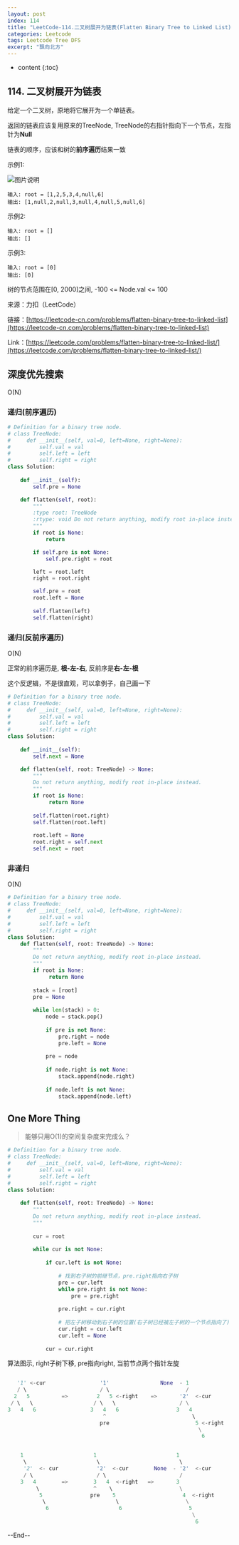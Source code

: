 ```yaml
---
layout: post
index: 114
title: "LeetCode-114.二叉树展开为链表(Flatten Binary Tree to Linked List)"
categories: Leetcode
tags: Leetcode Tree DFS
excerpt: "飘向北方"
---
```


* content
{:toc}

## 114. 二叉树展开为链表

给定一个二叉树，原地将它展开为一个单链表。

返回的链表应该复用原来的TreeNode, TreeNode的右指针指向下一个节点，左指针为**Null**

链表的顺序，应该和树的**前序遍历**结果一致

示例1: 

![图片说明](https://geemaple.github.io/images/leetcode-algorithm-114.jpg)

```
输入: root = [1,2,5,3,4,null,6]
输出: [1,null,2,null,3,null,4,null,5,null,6]
```

示例2:

```
输入: root = []
输出: []
```

示例3:

```
输入: root = [0]
输出: [0]
```

树的节点范围在[0, 2000]之间, -100 <= Node.val <= 100

来源：力扣（LeetCode）

链接：[https://leetcode-cn.com/problems/flatten-binary-tree-to-linked-list](https://leetcode-cn.com/problems/flatten-binary-tree-to-linked-list)

Link：[https://leetcode.com/problems/flatten-binary-tree-to-linked-list/](https://leetcode.com/problems/flatten-binary-tree-to-linked-list/)

## 深度优先搜索

O(N)

### 递归(前序遍历)

```python
# Definition for a binary tree node.
# class TreeNode:
#     def __init__(self, val=0, left=None, right=None):
#         self.val = val
#         self.left = left
#         self.right = right
class Solution:
    
    def __init__(self):
        self.pre = None

    def flatten(self, root):
        """
        :type root: TreeNode
        :rtype: void Do not return anything, modify root in-place instead.
        """
        if root is None:
            return

        if self.pre is not None:
            self.pre.right = root

        left = root.left
        right = root.right

        self.pre = root
        root.left = None
        
        self.flatten(left)
        self.flatten(right)
```

### 递归(反前序遍历)

O(N)

正常的前序遍历是, **根-左-右**, 反前序是**右-左-根**

这个反逻辑，不是很直观，可以拿例子，自己画一下

```python
# Definition for a binary tree node.
# class TreeNode:
#     def __init__(self, val=0, left=None, right=None):
#         self.val = val
#         self.left = left
#         self.right = right
class Solution:
    
    def __init__(self):
        self.next = None

    def flatten(self, root: TreeNode) -> None:
        """
        Do not return anything, modify root in-place instead.
        """
        if root is None:
             return None
        
        self.flatten(root.right)
        self.flatten(root.left)
        
        root.left = None
        root.right = self.next
        self.next = root
```

### 非递归

O(N)

```python
# Definition for a binary tree node.
# class TreeNode:
#     def __init__(self, val=0, left=None, right=None):
#         self.val = val
#         self.left = left
#         self.right = right
class Solution:
    def flatten(self, root: TreeNode) -> None:
        """
        Do not return anything, modify root in-place instead.
        """
        if root is None:
             return None
            
        stack = [root]
        pre = None
        
        while len(stack) > 0:
            node = stack.pop()
            
            if pre is not None:
                pre.right = node
                pre.left = None
                
            pre = node
            
            if node.right is not None:
                stack.append(node.right)
                
            if node.left is not None:
                stack.append(node.left)
```

## One More Thing

> 能够只用O(1)的空间复杂度来完成么？

```python
# Definition for a binary tree node.
# class TreeNode:
#     def __init__(self, val=0, left=None, right=None):
#         self.val = val
#         self.left = left
#         self.right = right
class Solution:
    
    def flatten(self, root: TreeNode) -> None:
        """
        Do not return anything, modify root in-place instead.
        """
        
        cur = root
        
        while cur is not None:
            
            if cur.left is not None:
                
                # 找到右子树的前继节点，pre.right指向右子树
                pre = cur.left
                while pre.right is not None:
                    pre = pre.right
                
                pre.right = cur.right
                
                # 把左子树移动到右子树的位置(右子树已经被左子树的一个节点指向了)
                cur.right = cur.left
                cur.left = None
        
            cur = cur.right  
```

算法图示, right子树下移, pre指向right, 当前节点两个指针左旋

```python

   '1' <-cur                 '1'                None  - 1
   / \                       / \                        / 
  2   5          =>         2   5 <-right    =>       '2'  <-cur
 / \   \                   / \   \                    / \
3   4   6                 3   4   6                  3   4 
                              ^                           \ 
                             pre                           5 <-right
                                                            \
                                                             6     


    1                      1                         1               
     \                      \                         \ 
     '2'  <- cur            '2'  <-cur        None  - '2'  <-cur
     / \                    / \                       /
    3   4        =>        3   4  <-right   =>       3  
         \                 ^    \                     \
          5               pre    5                     4  <-right
           \                      \                     \
            6                      6                     5
                                                          \
                                                           6
```

--End--



